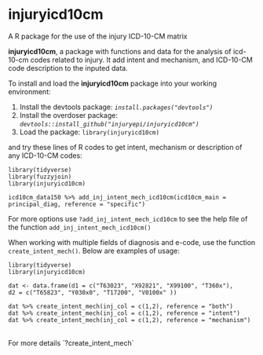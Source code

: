 # injuryicd10cm
A R package for the use of the injury ICD-10-CM matrix

**injuryicd10cm**, a package with functions and data for the analysis of icd-10-cm codes related to injury. It add intent and mechanism, and ICD-10-CM code description to the inputed data.

To install and load the **injuryicd10cm** package into your working environment:

1. Install the devtools package: *`install.packages("devtools")`*
2. Install the overdoser package: *`devtools::install_github("injuryepi/injuryicd10cm")`*
3. Load the package: `library(injuryicd10cm)`

and try these lines of R codes to get intent, mechanism or description of any ICD-10-CM codes:  

```{r}
library(tidyverse)   
library(fuzzyjoin)   
library(injuryicd10cm)

icd10cm_data150 %>% add_inj_intent_mech_icd10cm(icd10cm_main = principal_diag, reference = "specific")

```
For more options use `?add_inj_intent_mech_icd10cm` to see the help file of the function `add_inj_intent_mech_icd10cm()`

  When working with multiple fields of diagnosis and e-code, use the function `create_intent_mech()`. Below are examples of usage:
  
```{r}
library(tidyverse)   
library(injuryicd10cm) 

dat <- data.frame(d1 = c("T63023", "X92821", "X99100", "T360x"),
d2 = c("T65823", "Y030x0", "T17200", "V0100x" ))

dat %>% create_intent_mech(inj_col = c(1,2), reference = "both")
dat %>% create_intent_mech(inj_col = c(1,2), reference = "intent")
dat %>% create_intent_mech(inj_col = c(1,2), reference = "mechanism")
```
</br>
  For more details `?create_intent_mech`
